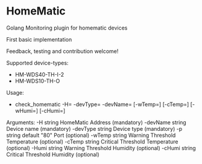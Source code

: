# HomeMatic

Golang Monitoring plugin for homematic devices 

First basic implementation

Feedback, testing and contribution welcome!

Supported device-types:
- HM-WDS40-TH-I-2
- HM-WDS10-TH-O

Usage:
- check_homematic -H=<Host> -devType=<DeviceType> -devName=<DeviceName> [-wTemp=<range>] [-cTemp=<range>] [-wHumi=<range>] [-cHumi=<range>] 

Arguments:
-H string HomeMatic Address (mandatory)
-devName string Device name (mandatory)
-devType string Device type (mandatory)
-p string default "80" Port (optional)
-wTemp string Warning Threshold Temperature (optional)
-cTemp string Critical Threshold Temperature (optional)
-Humi string Warning Threshold Humidity (optional)
-cHumi string Critical Threshold Humidity (optional)

